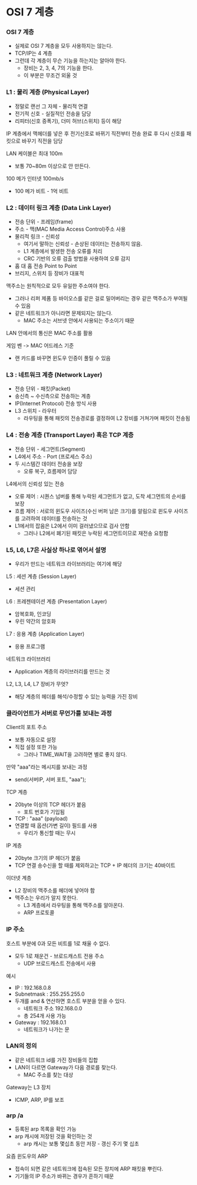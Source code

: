 # OSI 7 계층
### OSI 7 계층
* 실제로 OSI 7 계층을 모두 사용하지는 않는다.
* TCP/IP는 4 계층
* 그런데 각 계층이 무슨 기능을 하는지는 알아야 한다.
  * 장비는 2, 3, 4, 7의 기능을 한다.
  * 이 부분은 무조건 외울 것

### L1 : 물리 계층 (Physical Layer)
* 정말로 랜선 그 자체 - 물리적 연결
* 전기적 신호 - 실질적인 전송을 담당
* 리피터(신호 증폭기), 더미 허브(스위치) 등이 해당

IP 계층에서 맥헤더를 넣은 후 전기신호로 바뀌기 직전부터 전송 완료 후 다시 신호를 패킷으로 바꾸기 직전을 담당

LAN 케이블은 최대 100m
* 보통 70~80m 이상으로 안 만든다.

100 메가 인터넷 100mb/s
* 100 메가 비트 - 1억 비트

### L2 : 데이터 링크 계층 (Data Link Layer)
* 전송 단위 - 프레임(frame)
* 주소 - 맥(MAC Media Access Control)주소 사용
* 물리적 링크 - 신뢰성
  * 여기서 말하는 신뢰성 - 손상된 데이터는 전송하지 않음.
  * L1 계층에서 발생한 전송 오류를 처리
  * CRC 기반의 오류 검출 방법을 사용하여 오류 감지
* 홉 대 홉 전송 Point to Point
* 브리지, 스위치 등 장비가 대표적

맥주소는 원칙적으로 모두 유일한 주소여야 한다.
* 그러나 리퍼 제품 등 바이오스를 같은 걸로 밀어버리는 경우 같은 맥주소가 부여될 수 있음
* 같은 네트워크가 아니라면 문제되지는 않는다.
  * MAC 주소는 서브넷 안에서 사용되는 주소이기 때문

LAN 안에서의 통신은 MAC 주소를 활용

게임 벤 -> MAC 어드레스 기준
* 랜 카드를 바꾸면 윈도우 인증이 풀릴 수 있음

### L3 : 네트워크 계층 (Network Layer)
* 전송 단위 - 패킷(Packet)
* 송신측 ~ 수신측으로 전송하는 계층
* IP(Internet Protocol) 전송 방식 사용
* L3 스위치 - 라우터
  * 라우팅을 통해 패킷의 전송경로를 결정하여 L2 장비를 거쳐가며 패킷이 전송됨

### L4 : 전송 계층 (Transport Layer) 혹은 TCP 계층
* 전송 단위 - 세그먼트(Segment)
* L4에서 주소 - Port (프로세스 주소)
* 두 시스템간 데이터 전송을 보장
  * 오류 복구, 흐름제어 담당

L4에서의 신뢰성 있는 전송
* 오류 제어 : 시퀀스 넘버를 통해 누락된 세그먼트가 없고, 도착 세그먼트의 순서를 보장
* 흐름 제어 : 서로의 윈도우 사이즈(수신 버퍼 남은 크기)를 알림으로 윈도우 사이즈를 고려하여 데이터를 전송하는 것
* L1에서의 잡음은 L2에서 이미 걸러냈으므로 검사 안함
  * 그러나 L2에서 폐기된 패킷은 누락된 세그먼트이므로 재전송 요청함

### L5, L6, L7은 사실상 하나로 엮어서 설명
* 우리가 만드는 네트워크 라이브러리는 여기에 해당

L5 : 세션 계층 (Session Layer)
* 세션 관리

L6 : 프레젠테이션 계층 (Presentation Layer)
* 암복호화, 인코딩
* 우린 약간의 암호화

L7 : 응용 계층 (Application Layer)
* 응용 프로그램

네트워크 라이브러리
* Application 계층의 라이브러리를 만드는 것

L2, L3, L4, L7 장비가 무엇?
* 해당 계층의 헤더를 해석/수정할 수 있는 능력을 가진 장비

### 클라이언트가 서버로 무언가를 보내는 과정
Client의 포트 주소
* 보통 자동으로 설정
* 직접 설정 또한 가능
  * 그러나 TIME_WAIT을 고려하면 별로 좋지 않다.

만약 "aaa"라는 메시지를 보내는 과정
* send(서버IP, 서버 포트, "aaa");

TCP 계층
* 20byte 이상의 TCP 헤더가 붙음
  * 포트 번호가 기입됨
* TCP : "aaa" (payload)
* 연결할 때 옵션(가변 길이) 필드를 사용
  * 우리가 통신할 때는 무시

IP 계층
* 20byte 크기의 IP 헤더가 붙음
* TCP 연결 송수신을 할 때를 제외하고는 TCP + IP 헤더의 크기는 40바이트

이더넷 계층
* L2 장비의 맥주소를 헤더에 넣어야 함
* 맥주소는 우리가 알지 못한다.
  * L3 계층에서 라우팅을 통해 맥주소를 알아온다.
  * ARP 프로토콜

### IP 주소
호스트 부분에 0과 모든 비트를 1로 채울 수 없다.
* 모두 1로 채운건 - 브로드캐스트 전용 주소
  * UDP 브로드캐스트 전송에서 사용

예시
* IP : 192.168.0.8
* Subnetmask : 255.255.255.0
* 두개를 and & 연산하면 호스트 부분을 얻을 수 있다.
  * 네트워크 주소 192.168.0.0
  * 총 254개 사용 가능
* Gateway : 192.168.0.1
  * 네트워크가 나가는 문

### LAN의 정의
* 같은 네트워크 id를 가진 장비들의 집합
* LAN이 다르면 Gateway가 다음 경로를 찾는다.
  * MAC 주소를 찾는 대상

Gateway는 L3 장치
* ICMP, ARP, IP를 보조


### arp /a
* 등록된 arp 목록을 확인 가능
* arp 캐시에 저장된 것을 확인하는 것
  * arp 캐시는 보통 몇십초 동안 저장 - 갱신 주기 몇 십초

요즘 윈도우의 ARP
* 접속이 되면 같은 네트워크에 접속된 모든 장치에 ARP 패킷을 뿌린다.
* 기기들의 IP 주소가 바뀌는 경우가 흔하기 때문